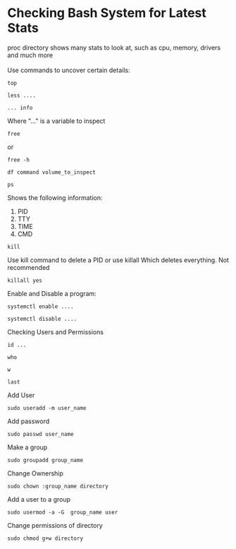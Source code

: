 # Checking Bash System for Latest Stats

proc directory shows many stats to look at, such as cpu, memory, drivers and much more <br> 
<br>
Use commands to uncover certain details:
```
top
```

```
less ....
```

```
... info
```
Where "..." is a variable to inspect

```
free
```
or 
```
free -h
```

```
df command volume_to_inspect
```

```
ps
```
Shows the following information:
1. PID
2. TTY
3. TIME
4. CMD

```
kill
```
Use kill command to delete a PID or use killall Which deletes everything. Not recommended
```
killall yes
```

Enable and Disable a program:
```
systemctl enable ....
```

```
systemctl disable ....
```

Checking Users and Permissions
```
id ...
```

```
who
```

```
w
```

```
last
```

Add User
```
sudo useradd -m user_name
```
Add password
```
sudo passwd user_name
```
Make a group
```
sudo groupadd group_name
```

Change Ownership
```
sudo chown :group_name directory
```

Add a user to a group
```
sudo usermod -a -G  group_name user
```

Change permissions of directory
```
sudo chmod g+w directory
```
